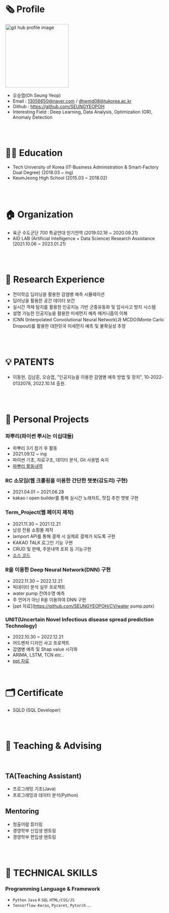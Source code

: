 # 🗞️ Profile
<img alt="git hub profile image" src="https://user-images.githubusercontent.com/81912557/135828724-396d9561-2bef-4193-8f49-d168e71e3fbb.jpg" width="200"><br/>

- 오승엽(Oh Seung Yeop)
- Email : 13056650@naver.com / dhwmd08@tukorea.ac.kr
- Github : https://github.com/SEUNGYEOPOH
- Interesting Field : Deep Learning, Data Analysis, Optimization (OR), Anomaly Detection<br/>
<br/>
<br/>


# 👨‍🎓 Education
- Tech University of Korea (IT-Business Administration & Smart-Factory Dual Degree) (2018.03 ~ ing)<br/>
- KeumJeong High School (2015.03 ~ 2018.02)<br/>
<br/>
<br/>


# 🏠 Organization
- 육군 수도군단 700 특공연대 만기전역 (2019.02.18 ~ 2020.09.21)<br/>
- AID LAB (Artificial Intelligence + Data Science) Research Assistance (2021.10.06 ~ 2023.01.21)<br/>
<br/>
<br/>

# 📖 Research Experience
- 전이학습 딥러닝을 활용한 감염병 예측 시뮬레이션
- 딥러닝을 활용한 공간 데이터 보간
- 실시간 객체 탐지를 활용한 인공지능 기반 군중유동화 및 압사사고 방지 시스템
- 설명 가능한 인공지능을 활용한 미세먼지 예측 메커니즘의 이해
- ICNN (Interpolated Convolutional Neural Network)과 MCDO(Monte Carlo Dropout)를 활용한 대한민국 미세먼지 예측 및 불확실성 추정
<br/>
<br/>

# 💡 PATENTS
-  이동현, 김남훈, 오승엽, "인공지능을 이용한 감염병 예측 방법 및 장치", 10-2022-0132078,  2022.10.14 출원.
<br/>
<br/>

# 🙏 Personal Projects 
### 파뿌리(파이썬 뿌시는 이십대들) 
- 파뿌리 3기 참가 후 활동
- 2021.09.12 ~ ing
- 파이썬 기초, 자료구조, 데이터 분석, Git 사용법 숙지
- [파뿌리 활동내역](https://github.com/SEUNGYEOPOH/Python_breakers_RP)<br/>

### RC 소모임(웹 크롤링을 이용한 간단한 챗봇(감도리) 구현)
- 2021.04.01 ~ 2021.06.28 
- kakao i open builder를 통해 실시간 노래차트, 맛집 추천 챗봇 구현<br/>

### Term_Project(웹 페이지 제작)
- 2021.11.30 ~ 2021.12.21 
- 남성 전용 쇼핑몰 제작
- Iamport API를 통해 결제 시 실제로 결제가 되도록 구현 
- KAKAO TALK 로그인 기능 구현
- CRUD 및 판매, 주문내역 조회 등 기능구현
- [소스 코드](https://github.com/SEUNGYEOPOH/Term_project)<br/>

### R을 이용한 Deep Neural Network(DNN) 구현
- 2022.11.30 ~ 2022.12.21 
- 빅데이터 분석 실무 프로젝트
- water pump 잔여수명 예측
- 주 언어가 아닌 R을 이용하여 DNN 구현 
- [ppt 자료](https://github.com/SEUNGYEOPOH/CV/water pump.pptx)

### UNIT(Uncertain Novel Infectious disease spread prediction Technology)
- 2022.10.30 ~ 2022.12.21 
- 어드벤처 디자인 사고 프로젝트
- 감염병 예측 및 Shap value 시각화
- ARIMA, LSTM, TCN etc.. 
- [ppt 자료](https://github.com/SEUNGYEOPOH/CV/UNIT.pptx)
<br/>


# 🗂️ Certificate
- SQLD (SQL Developer)
<br/>
<br/>

# 📖 Teaching & Advising
<br/>

## TA(Teaching Assistant)
- 프로그래밍 기초(Java)
- 프로그래밍과 데이터 분석(Python)

## Mentoring
- 청출어람 튜터링
- 경영학부 신입생 멘토링
- 경영학부 편입생 멘토링
<br/>
<br/>

# 🏅 TECHNICAL SKILLS
### Programming Language & Framework
- `Python` `Java` `R` `SQL` `HTML/CSS/JS`
- `Tensorflow-Keras`,  `Pycaret`, `Pytorch` ...
